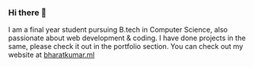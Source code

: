 ### Hi there 👋

I am a final year student pursuing B.tech in Computer Science, also passionate about web development & coding. I have done projects in the same, please check it out in the portfolio section. You can check out my website at [bharatkumar.ml](https://bharatkumar.ml)
<!--
**bharatbamaniya/bharatbamaniya** is a ✨ _special_ ✨ repository because its `README.md` (this file) appears on your GitHub profile.

Here are some ideas to get you started:

- 🔭 I’m currently working on ...
- 🌱 I’m currently learning ...
- 👯 I’m looking to collaborate on ...
- 🤔 I’m looking for help with ...
- 💬 Ask me about ...
- 📫 How to reach me: ...
- 😄 Pronouns: ...
- ⚡ Fun fact: ...
-->

